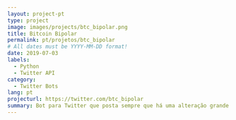 ```yaml
---
layout: project-pt
type: project
image: images/projects/btc_bipolar.png
title: Bitcoin Bipolar
permalink: pt/projetos/btc_bipolar
# All dates must be YYYY-MM-DD format!
date: 2019-07-03
labels:
  - Python
  - Twitter API
category:
  - Twitter Bots
lang: pt
projecturl: https://twitter.com/btc_bipolar
summary: Bot para Twitter que posta sempre que há uma alteração grande no valor em reais do bitcoin.
---
```

